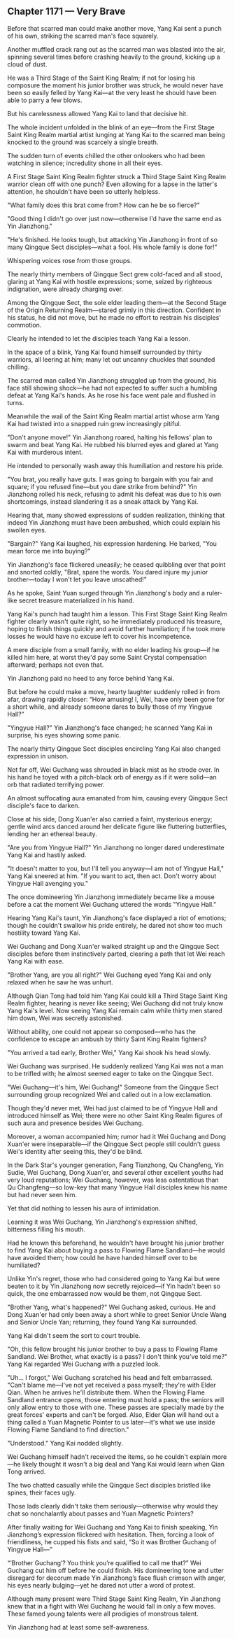 ## Chapter 1171 — Very Brave

Before that scarred man could make another move, Yang Kai sent a punch of his own, striking the scarred man's face squarely.

Another muffled crack rang out as the scarred man was blasted into the air, spinning several times before crashing heavily to the ground, kicking up a cloud of dust.

He was a Third Stage of the Saint King Realm; if not for losing his composure the moment his junior brother was struck, he would never have been so easily felled by Yang Kai—at the very least he should have been able to parry a few blows.

But his carelessness allowed Yang Kai to land that decisive hit.

The whole incident unfolded in the blink of an eye—from the First Stage Saint King Realm martial artist lunging at Yang Kai to the scarred man being knocked to the ground was scarcely a single breath.

The sudden turn of events chilled the other onlookers who had been watching in silence; incredulity shone in all their eyes.

A First Stage Saint King Realm fighter struck a Third Stage Saint King Realm warrior clean off with one punch? Even allowing for a lapse in the latter's attention, he shouldn't have been so utterly helpless.

"What family does this brat come from? How can he be so fierce?"

"Good thing I didn't go over just now—otherwise I'd have the same end as Yin Jianzhong."

"He's finished. He looks tough, but attacking Yin Jianzhong in front of so many Qingque Sect disciples—what a fool. His whole family is done for!"

Whispering voices rose from those groups.

The nearly thirty members of Qingque Sect grew cold-faced and all stood, glaring at Yang Kai with hostile expressions; some, seized by righteous indignation, were already charging over.

Among the Qingque Sect, the sole elder leading them—at the Second Stage of the Origin Returning Realm—stared grimly in this direction. Confident in his status, he did not move, but he made no effort to restrain his disciples' commotion.

Clearly he intended to let the disciples teach Yang Kai a lesson.

In the space of a blink, Yang Kai found himself surrounded by thirty warriors, all leering at him; many let out uncanny chuckles that sounded chilling.

The scarred man called Yin Jianzhong struggled up from the ground, his face still showing shock—he had not expected to suffer such a humbling defeat at Yang Kai's hands. As he rose his face went pale and flushed in turns.

Meanwhile the wail of the Saint King Realm martial artist whose arm Yang Kai had twisted into a snapped ruin grew increasingly pitiful.

"Don't anyone move!" Yin Jianzhong roared, halting his fellows' plan to swarm and beat Yang Kai. He rubbed his blurred eyes and glared at Yang Kai with murderous intent.

He intended to personally wash away this humiliation and restore his pride.

"You brat, you really have guts. I was going to bargain with you fair and square; if you refused fine—but you dare strike from behind?" Yin Jianzhong rolled his neck, refusing to admit his defeat was due to his own shortcomings, instead slandering it as a sneak attack by Yang Kai.

Hearing that, many showed expressions of sudden realization, thinking that indeed Yin Jianzhong must have been ambushed, which could explain his swollen eyes.

"Bargain?" Yang Kai laughed, his expression hardening. He barked, "You mean force me into buying?"

Yin Jianzhong's face flickered uneasily; he ceased quibbling over that point and snorted coldly, "Brat, spare the words. You dared injure my junior brother—today I won't let you leave unscathed!"

As he spoke, Saint Yuan surged through Yin Jianzhong's body and a ruler-like secret treasure materialized in his hand.

Yang Kai's punch had taught him a lesson. This First Stage Saint King Realm fighter clearly wasn't quite right, so he immediately produced his treasure, hoping to finish things quickly and avoid further humiliation; if he took more losses he would have no excuse left to cover his incompetence.

A mere disciple from a small family, with no elder leading his group—if he killed him here, at worst they'd pay some Saint Crystal compensation afterward; perhaps not even that.

Yin Jianzhong paid no heed to any force behind Yang Kai.

But before he could make a move, hearty laughter suddenly rolled in from afar, drawing rapidly closer: “How amusing! I, Wei, have only been gone for a short while, and already someone dares to bully those of my Yingyue Hall?”

"Yingyue Hall?" Yin Jianzhong's face changed; he scanned Yang Kai in surprise, his eyes showing some panic.

The nearly thirty Qingque Sect disciples encircling Yang Kai also changed expression in unison.

Not far off, Wei Guchang was shrouded in black mist as he strode over. In his hand he toyed with a pitch-black orb of energy as if it were solid—an orb that radiated terrifying power.

An almost suffocating aura emanated from him, causing every Qingque Sect disciple's face to darken.

Close at his side, Dong Xuan'er also carried a faint, mysterious energy; gentle wind arcs danced around her delicate figure like fluttering butterflies, lending her an ethereal beauty.

"Are you from Yingyue Hall?" Yin Jianzhong no longer dared underestimate Yang Kai and hastily asked.

"It doesn't matter to you, but I'll tell you anyway—I am not of Yingyue Hall," Yang Kai sneered at him. "If you want to act, then act. Don't worry about Yingyue Hall avenging you."

The once domineering Yin Jianzhong immediately became like a mouse before a cat the moment Wei Guchang uttered the words "Yingyue Hall."

Hearing Yang Kai's taunt, Yin Jianzhong's face displayed a riot of emotions; though he couldn't swallow his pride entirely, he dared not show too much hostility toward Yang Kai.

Wei Guchang and Dong Xuan'er walked straight up and the Qingque Sect disciples before them instinctively parted, clearing a path that let Wei reach Yang Kai with ease.

"Brother Yang, are you all right?" Wei Guchang eyed Yang Kai and only relaxed when he saw he was unhurt.

Although Qian Tong had told him Yang Kai could kill a Third Stage Saint King Realm fighter, hearing is never like seeing; Wei Guchang did not truly know Yang Kai's level. Now seeing Yang Kai remain calm while thirty men stared him down, Wei was secretly astonished.

Without ability, one could not appear so composed—who has the confidence to escape an ambush by thirty Saint King Realm fighters?

"You arrived a tad early, Brother Wei," Yang Kai shook his head slowly.

Wei Guchang was surprised. He suddenly realized Yang Kai was not a man to be trifled with; he almost seemed eager to take on the Qingque Sect.

"Wei Guchang—it's him, Wei Guchang!" Someone from the Qingque Sect surrounding group recognized Wei and called out in a low exclamation.

Though they'd never met, Wei had just claimed to be of Yingyue Hall and introduced himself as Wei; there were no other Saint King Realm figures of such aura and presence besides Wei Guchang.

Moreover, a woman accompanied him; rumor had it Wei Guchang and Dong Xuan'er were inseparable—if the Qingque Sect people still couldn't guess Wei's identity after seeing this, they'd be blind.

In the Dark Star's younger generation, Fang Tianzhong, Qu Changfeng, Yin Sudie, Wei Guchang, Dong Xuan'er, and several other excellent youths had very loud reputations; Wei Guchang, however, was less ostentatious than Qu Changfeng—so low-key that many Yingyue Hall disciples knew his name but had never seen him.

Yet that did nothing to lessen his aura of intimidation.

Learning it was Wei Guchang, Yin Jianzhong's expression shifted, bitterness filling his mouth.

Had he known this beforehand, he wouldn't have brought his junior brother to find Yang Kai about buying a pass to Flowing Flame Sandland—he would have avoided them; how could he have handed himself over to be humiliated?

Unlike Yin's regret, those who had considered going to Yang Kai but were beaten to it by Yin Jianzhong now secretly rejoiced—if Yin hadn't been so quick, the one embarrassed now would be them, not Qingque Sect.

"Brother Yang, what's happened?" Wei Guchang asked, curious. He and Dong Xuan'er had only been away a short while to greet Senior Uncle Wang and Senior Uncle Yan; returning, they found Yang Kai surrounded.

Yang Kai didn't seem the sort to court trouble.

"Oh, this fellow brought his junior brother to buy a pass to Flowing Flame Sandland. Wei Brother, what exactly is a pass? I don't think you've told me?" Yang Kai regarded Wei Guchang with a puzzled look.

"Uh… I forgot," Wei Guchang scratched his head and felt embarrassed. "Can't blame me—I've not yet received a pass myself; they're with Elder Qian. When he arrives he'll distribute them. When the Flowing Flame Sandland entrance opens, those entering must hold a pass; the seniors will only allow entry to those with one. These passes are specially made by the great forces' experts and can't be forged. Also, Elder Qian will hand out a thing called a Yuan Magnetic Pointer to us later—it's what we use inside Flowing Flame Sandland to find direction."

"Understood." Yang Kai nodded slightly.

Wei Guchang himself hadn't received the items, so he couldn't explain more—he likely thought it wasn't a big deal and Yang Kai would learn when Qian Tong arrived.

The two chatted casually while the Qingque Sect disciples bristled like spines, their faces ugly.

Those lads clearly didn't take them seriously—otherwise why would they chat so nonchalantly about passes and Yuan Magnetic Pointers?

After finally waiting for Wei Guchang and Yang Kai to finish speaking, Yin Jianzhong’s expression flickered with hesitation. Then, forcing a look of friendliness, he cupped his fists and said, “So it was Brother Guchang of Yingyue Hall—”

“‘Brother Guchang’? You think you’re qualified to call me that?” Wei Guchang cut him off before he could finish. His domineering tone and utter disregard for decorum made Yin Jianzhong’s face flush crimson with anger, his eyes nearly bulging—yet he dared not utter a word of protest.

Although many present were Third Stage Saint King Realm, Yin Jianzhong knew that in a fight with Wei Guchang he would fall in only a few moves. These famed young talents were all prodigies of monstrous talent.

Yin Jianzhong had at least some self-awareness.